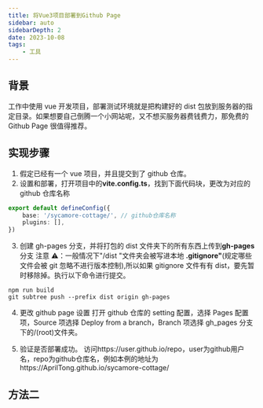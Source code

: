 ```yaml
---
title: 将Vue3项目部署到Github Page
sidebar: auto
sidebarDepth: 2
date: 2023-10-08
tags:
    - 工具
---
```


## 背景

工作中使用 vue 开发项目，部署测试环境就是把构建好的 dist 包放到服务器的指定目录。如果想要自己倒腾一个小网站呢，又不想买服务器费钱费力，那免费的 Github Page 很值得推荐。

## 实现步骤

1. 假定已经有一个 vue 项目，并且提交到了 github 仓库。
2. 设置和部署，打开项目中的**vite.config.ts**，找到下面代码块，更改为对应的 github 仓库名称

```ts
export default defineConfig({
    base: '/sycamore-cottage/', // github仓库名称
    plugins: [],
})
```

3. 创建 gh-pages 分支，并将打包的 dist 文件夹下的所有东西上传到**gh-pages**分支
   注意 ⚠️：一般情况下"/dist "文件夹会被写进本地 **.gitignore"**(规定哪些文件会被 git 忽略不进行版本控制),所以如果 gitignore 文件有有 dist，要先暂时移除掉。执行以下命令进行提交。

```shell
npm run build
git subtree push --prefix dist origin gh-pages
```

4. 更改 github page 设置
   打开 github 仓库的 setting 配置，选择 Pages 配置项，Source 项选择 Deploy from a branch，Branch 项选择 gh_pages 分支下的/(root)文件夹。

5. 验证是否部署成功。
   访问https://user.github.io/repo，user为github用户名，repo为github仓库名，例如本例的地址为https://AprilTong.github.io/sycamore-cottage/

## 方法二

